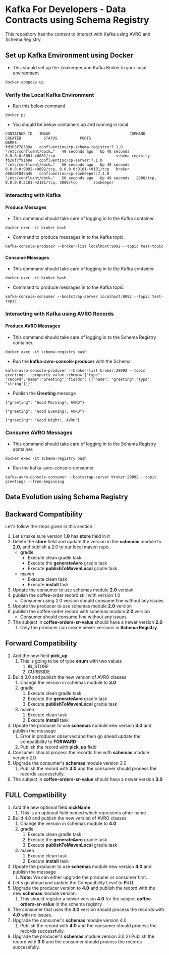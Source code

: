 # Kafka For Developers - Data Contracts using Schema Registry

This repository has the content to interact with Kafka using AVRO and Schema Registry.

## Set up Kafka Environment using Docker

- This should set up the Zookeeper and Kafka Broker in your local environment

```aidl
docker-compose up
```

### Verify the Local Kafka Environment

- Run this below command

```
docker ps
```

- You should be below containers up and running in local

```
CONTAINER ID   IMAGE                                   COMMAND                  CREATED          STATUS          PORTS                                            NAMES
fd305f78339a   confluentinc/cp-schema-registry:7.1.0   "/etc/confluent/dock…"   49 seconds ago   Up 48 seconds   0.0.0.0:8081->8081/tcp                           schema-registry
fb28f7f91b0e   confluentinc/cp-server:7.1.0            "/etc/confluent/dock…"   50 seconds ago   Up 49 seconds   0.0.0.0:9092->9092/tcp, 0.0.0.0:9101->9101/tcp   broker
d00a0f845a45   confluentinc/cp-zookeeper:7.1.0         "/etc/confluent/dock…"   50 seconds ago   Up 49 seconds   2888/tcp, 0.0.0.0:2181->2181/tcp, 3888/tcp       zookeeper
```

### Interacting with Kafka

#### Produce Messages

- This  command should take care of logging in to the Kafka container.

```
docker exec -it broker bash
```

- Command to produce messages in to the Kafka topic.

```
kafka-console-producer --broker-list localhost:9092 --topic test-topic
```

#### Consume Messages

- This  command should take care of logging in to the Kafka container.

```
docker exec -it broker bash
```
- Command to produce messages in to the Kafka topic.

```
kafka-console-consumer --bootstrap-server localhost:9092 --topic test-topic
```

### Interacting with Kafka using AVRO Records

#### Produce AVRO Messages

- This  command should take care of logging in to the Schema Registry container.

```
docker exec -it schema-registry bash
```

- Run the **kafka-avro-console-producer** with the Schema

```
kafka-avro-console-producer --broker-list broker:29092 --topic greetings --property value.schema='{"type": "record","name":"Greeting","fields": [{"name": "greeting","type": "string"}]}'
```

- Publish the **Greeting** message

```
{"greeting": "Good Morning!, AVRO"}
```

```
{"greeting": "Good Evening!, AVRO"}
```

```
{"greeting": "Good Night!, AVRO"}
```

### Consume AVRO Messages

- This  command should take care of logging in to the Schema Registry container.

```
docker exec -it schema-registry bash

```

- Run the kafka-avro-console-consumer

```
kafka-avro-console-consumer --bootstrap-server broker:29092 --topic greetings --from-beginning
```

## Data Evolution using Schema Registry

## Backward Compatibility

Let's follow the steps given in this section :

1. Let's make sure version **1.0** has **store** field in it
2. Delete the **store** field and update the version in the **schemas** module to **2.0**, and publish a 2.0 to our local maven repo.
   - gradle
     - Execute clean gradle task
     - Execute the **generateAvro** gradle task
     - Execute **publishToMavenLocal** gradle task
   - maven
     - Execute clean task
     - Execute **install**  task
3. Update the consumer to use schemas module **2.0** version
4. publish the coffee-order record still with version 1.0
    - Consumer using 2.0 version should consume fine without any issues
5. Update the producer to use schemas module **2.0** version  
6. publish the coffee-order record with schemas  module **2.0** version
     - Consumer should consume fine without any issues
7. The subject in **coffee-orders-sr-value** should have a newer version **2.0**
   1. Only the producer can create newer versions in **Schema Registry**.


## Forward Compatibility

1) Add the new field **pick_up**
   1) This is going to be of type **enum** with two values
      1) IN_STORE
      2) CURBSIDE
2) Build 3.0 and publish the new version of AVRO classes
   1) Change the version in schemas module to **3.0**
   2) gradle
      1) Execute clean gradle task
      2) Execute the **generateAvro** gradle task
      3) Execute **publishToMavenLocal** gradle task
   3) maven
      1) Execute clean task
      2) Execute **install**  task
3) Update the producer to use **schemas** module new version **3.0** and publish the message
   1) Error in producer observed and then go ahead update the compatibility to **FORWARD**
   2) Publish the record with **pick_up** field
4) Consumer should process the records fine with **schemas** module version 2.0
5) Upgrade the consumer's **schemas** module version 3.0 
   1) Publish the record with **3.0** and the consumer should process the records successfully.
6) The subject in **coffee-orders-sr-value** should have a newer version **3.0**

## FULL Compatibility
1) Add the new optional field **nickName**
   1) This is an optional field named which represents other name
2) Build 4.0 and publish the new version of AVRO classes
    1) Change the version in schemas module to **4.0**
    2) gradle
        1) Execute clean gradle task
        2) Execute the **generateAvro** gradle task
        3) Execute **publishToMavenLocal** gradle task
    3) maven
        1) Execute clean task
        2) Execute **install**  task
3) Update the producer to use **schemas** module new version **4.0** and publish the message
   1) **Note:** We can either upgrade the producer or consumer first.
4) Let's go ahead and update the Compatibility Level to **FULL**
5) Upgrade the producer version to **4.0** and publish the record with the new **schemas** module version.
   1) This should register a newer version **4.0** for the subject **coffee-orders-sr-value** in the schema registry
6) The consumer that uses the **3.0** version should process the records with **4.0** with no issues.
7) Upgrade the consumer's **schemas** module version 4.0
    1) Publish the record with **4.0** and the consumer should process the records successfully.
8) Upgrade the producer's **schemas** module version 3.0
    2) Publish the record with **3.0** and the consumer should process the records successfully.
